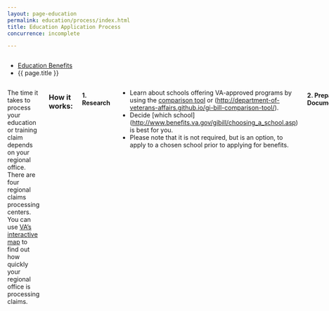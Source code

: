 ```yaml
---
layout: page-education
permalink: education/process/index.html
title: Education Application Process
concurrence: incomplete

---
```


<div class="splash" markdown="0">
<div class="row" markdown="0">
<div class="small-12 columns" markdown="0">

<ul class="breadcrumbs" role="menubar" aria-label="Primary">
<li class="parent"><a href="{{ site.url }}/education/">Education Benefits</a></li>
<li class="active">{{ page.title }}</li>
</ul>

</div>
</div>
</div>

<div class="main" role="main" markdown="0">

<!-- <div class="action-bar">
  <div class="row">
    <div class="small-12 columns">
      <a class="button small start" href="{{ site.url}}/disability-benefits/get/">Apply for Disability Benefits</a>
    </div>
  </div>  
</div> -->

<div class="section one" markdown="0">
<div class="primary" markdown="0">
<div class="row" markdown="0">
<div class="small-12 columns" markdown="1">

The time it takes to process your education or training claim depends on your regional office. There are four regional claims processing centers. You can use [VA’s interactive map](http://www.vba.va.gov/reports/aspiremap.asp) to find out how quickly your regional office is processing claims.

### How it works:

#### 1. Research

- 	Learn about schools offering VA-approved programs by using the [comparison tool](http://www.benefits.va.gov/gibill/comparison_tool.asp) or (http://department-of-veterans-affairs.github.io/gi-bill-comparison-tool/).
-	Decide [which school] (http://www.benefits.va.gov/gibill/choosing_a_school.asp) is best for you.
-	Please note that it is not required, but is an option, to apply to a chosen school prior to applying for benefits.

#### 2. Prepare Documents

The following documents will help VA process your claim:

-	DD214 (Member 4) for all periods of active-duty service, excluding active duty for training
-	DD2384, Notice of Basic Eligibility (NOBE), which you can obtain through your Reserve unit
-	Orders if activated from the Guard/Reserves
-	Discharge or separation papers (DD214 or equivalent)

#### 3. Apply

You have four options for filing your claim:

-	Apply online using [eBenefits](https://www.ebenefits.va.gov/ebenefits/vonapp).
-	Go to a [VA regional office]({{ site.url/education/process/regional-office/index.html}}) and have a VA employee assist you.
-	Work with the VA Certifying Official, who is usually in the Registrar or Financial Aid office, at the school of your choice.
-	Call 888-GI BILL (888-442-4551) to have the application mailed to you. After you complete it, mail it to your [VA regional claims processing office](http://www.benefits.va.gov/gibill/regional_processing.asp).

#### 4. VA Review
You can track the status of your application on [eBenefits](https://www.ebenefits.va.gov/ebenefits/manage/status).




</div>
</div>
</div>


</div>

